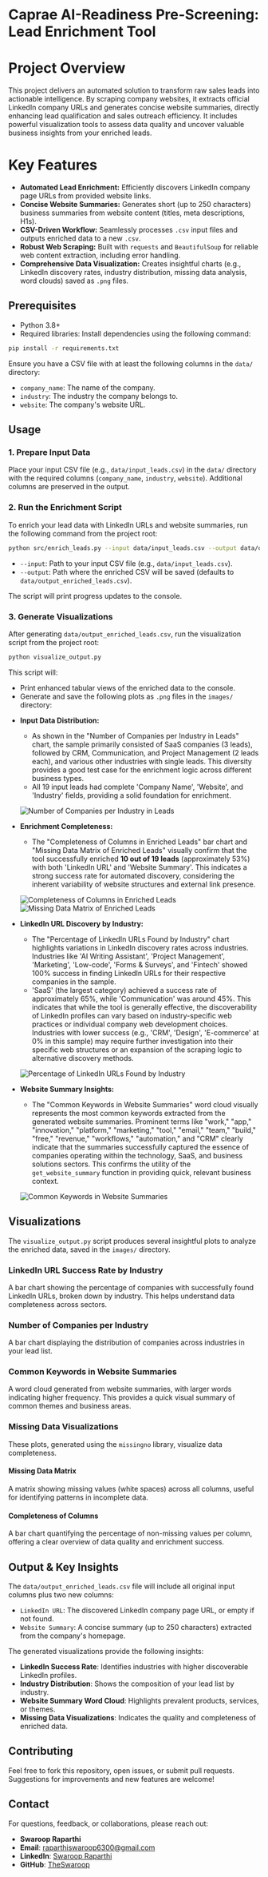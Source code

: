 # Caprae AI-Readiness Pre-Screening: Lead Enrichment Tool

# Project Overview

This project delivers an automated solution to transform raw sales leads into actionable intelligence. By scraping company websites, it extracts official LinkedIn company URLs and generates concise website summaries, directly enhancing lead qualification and sales outreach efficiency. It includes powerful visualization tools to assess data quality and uncover valuable business insights from your enriched leads.

# Key Features

* **Automated Lead Enrichment:** Efficiently discovers LinkedIn company page URLs from provided website links.
* **Concise Website Summaries:** Generates short (up to 250 characters) business summaries from website content (titles, meta descriptions, H1s).
* **CSV-Driven Workflow:** Seamlessly processes `.csv` input files and outputs enriched data to a new `.csv`.
* **Robust Web Scraping:** Built with `requests` and `BeautifulSoup` for reliable web content extraction, including error handling.
* **Comprehensive Data Visualization:** Creates insightful charts (e.g., LinkedIn discovery rates, industry distribution, missing data analysis, word clouds) saved as `.png` files.

## Prerequisites

- Python 3.8+
- Required libraries: Install dependencies using the following command:

```bash
pip install -r requirements.txt
```

Ensure you have a CSV file with at least the following columns in the `data/` directory:
- `company_name`: The name of the company.
- `industry`: The industry the company belongs to.
- `website`: The company's website URL.

## Usage

### 1. Prepare Input Data
Place your input CSV file (e.g., `data/input_leads.csv`) in the `data/` directory with the required columns (`company_name`, `industry`, `website`). Additional columns are preserved in the output.

### 2. Run the Enrichment Script
To enrich your lead data with LinkedIn URLs and website summaries, run the following command from the project root:

```bash
python src/enrich_leads.py --input data/input_leads.csv --output data/output_enriched_leads.csv
```

- `--input`: Path to your input CSV file (e.g., `data/input_leads.csv`).
- `--output`: Path where the enriched CSV will be saved (defaults to `data/output_enriched_leads.csv`).

The script will print progress updates to the console.

### 3. Generate Visualizations
After generating `data/output_enriched_leads.csv`, run the visualization script from the project root:

```bash
python visualize_output.py
```

This script will:
- Print enhanced tabular views of the enriched data to the console.
- Generate and save the following plots as `.png` files in the `images/` directory:
* **Input Data Distribution:**
    * As shown in the "Number of Companies per Industry in Leads" chart, the sample primarily consisted of SaaS companies (3 leads), followed by CRM, Communication, and Project Management (2 leads each), and various other industries with single leads. This diversity provides a good test case for the enrichment logic across different business types.
    * All 19 input leads had complete 'Company Name', 'Website', and 'Industry' fields, providing a solid foundation for enrichment.

    ![Number of Companies per Industry in Leads](images/companies_per_industry.png)

* **Enrichment Completeness:**
    * The "Completeness of Columns in Enriched Leads" bar chart and "Missing Data Matrix of Enriched Leads" visually confirm that the tool successfully enriched **10 out of 19 leads** (approximately 53%) with both 'LinkedIn URL' and 'Website Summary'. This indicates a strong success rate for automated discovery, considering the inherent variability of website structures and external link presence.

    ![Completeness of Columns in Enriched Leads](images/missing_data_bar.png)
    ![Missing Data Matrix of Enriched Leads](images/missing_data_matrix.png)

* **LinkedIn URL Discovery by Industry:**
    * The "Percentage of LinkedIn URLs Found by Industry" chart highlights variations in LinkedIn discovery rates across industries. Industries like 'AI Writing Assistant', 'Project Management', 'Marketing', 'Low-code', 'Forms & Surveys', and 'Fintech' showed 100% success in finding LinkedIn URLs for their respective companies in the sample.
    * 'SaaS' (the largest category) achieved a success rate of approximately 65%, while 'Communication' was around 45%. This indicates that while the tool is generally effective, the discoverability of LinkedIn profiles can vary based on industry-specific web practices or individual company web development choices. Industries with lower success (e.g., 'CRM', 'Design', 'E-commerce' at 0% in this sample) may require further investigation into their specific web structures or an expansion of the scraping logic to alternative discovery methods.

    ![Percentage of LinkedIn URLs Found by Industry](images/linkedin_success_by_industry.png)

* **Website Summary Insights:**
    * The "Common Keywords in Website Summaries" word cloud visually represents the most common keywords extracted from the generated website summaries. Prominent terms like "work," "app," "innovation," "platform," "marketing," "tool," "email," "team," "build," "free," "revenue," "workflows," "automation," and "CRM" clearly indicate that the summaries successfully captured the essence of companies operating within the technology, SaaS, and business solutions sectors. This confirms the utility of the `get_website_summary` function in providing quick, relevant business context.

    ![Common Keywords in Website Summaries](images/website_summary_wordcloud.png)

## Visualizations

The `visualize_output.py` script produces several insightful plots to analyze the enriched data, saved in the `images/` directory.

### LinkedIn URL Success Rate by Industry
A bar chart showing the percentage of companies with successfully found LinkedIn URLs, broken down by industry. This helps understand data completeness across sectors.

### Number of Companies per Industry
A bar chart displaying the distribution of companies across industries in your lead list.

### Common Keywords in Website Summaries
A word cloud generated from website summaries, with larger words indicating higher frequency. This provides a quick visual summary of common themes and business areas.

### Missing Data Visualizations
These plots, generated using the `missingno` library, visualize data completeness.

#### Missing Data Matrix
A matrix showing missing values (white spaces) across all columns, useful for identifying patterns in incomplete data.

#### Completeness of Columns
A bar chart quantifying the percentage of non-missing values per column, offering a clear overview of data quality and enrichment success.

## Output & Key Insights

The `data/output_enriched_leads.csv` file will include all original input columns plus two new columns:
- `LinkedIn URL`: The discovered LinkedIn company page URL, or empty if not found.
- `Website Summary`: A concise summary (up to 250 characters) extracted from the company's homepage.

The generated visualizations provide the following insights:
- **LinkedIn Success Rate**: Identifies industries with higher discoverable LinkedIn profiles.
- **Industry Distribution**: Shows the composition of your lead list by industry.
- **Website Summary Word Cloud**: Highlights prevalent products, services, or themes.
- **Missing Data Visualizations**: Indicates the quality and completeness of enriched data.

## Contributing

Feel free to fork this repository, open issues, or submit pull requests. Suggestions for improvements and new features are welcome!

## Contact

For questions, feedback, or collaborations, please reach out:

- **Swaroop Raparthi**
- **Email**: raparthiswaroop6300@gmail.com
- **LinkedIn**: [Swaroop Raparthi](https://www.linkedin.com/in/raparthi-swaroop-342a85358/)
- **GitHub**: [TheSwaroop](https://github.com/TheSwaroop)
